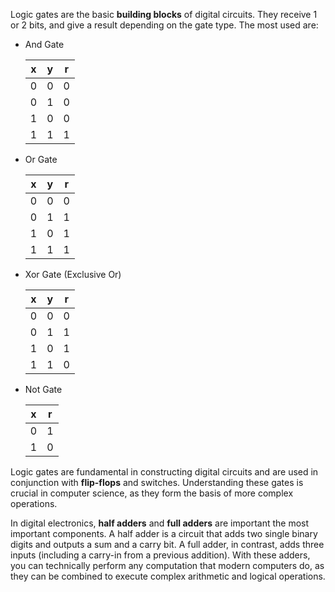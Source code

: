 Logic gates are the basic **building blocks** of digital circuits. They receive 1 or 2 bits, and give a result depending on the gate type. The most used are:

- And Gate
 
  | x | y | r |
  |---|---|--|
  | 0 | 0 | 0 |
  | 0 | 1 | 0 |
  | 1 | 0 | 0 |
  | 1 | 1 | 1 |

- Or Gate

  | x | y | r |
  |---|---|--|
  | 0 | 0 | 0 |
  | 0 | 1 | 1 |
  | 1 | 0 | 1 |
  | 1 | 1 | 1 |

- Xor Gate (Exclusive Or)

  | x | y | r |
  |---|---|--|
  | 0 | 0 | 0 |
  | 0 | 1 | 1 |
  | 1 | 0 | 1 |
  | 1 | 1 | 0 |

- Not Gate

  | x | r |
  |---|---|
  | 0 | 1 |
  | 1 | 0 |

Logic gates are fundamental in constructing digital circuits and are used in conjunction with **flip-flops** and switches. Understanding these gates is crucial in computer science, as they form the basis of more complex operations.

In digital electronics, **half adders** and **full adders** are important the most important components. A half adder is a circuit that adds two single binary digits and outputs a sum and a carry bit. A full adder, in contrast, adds three inputs (including a carry-in from a previous addition). With these adders, you can technically perform any computation that modern computers do, as they can be combined to execute complex arithmetic and logical operations.

